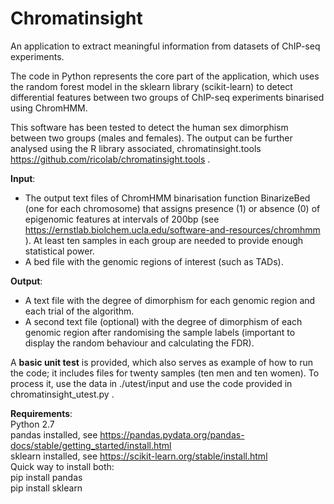 # Chromatinsight
An application to extract meaningful information from datasets of ChIP-seq experiments.

The code in Python represents the core part of the application, which uses the random forest model in the sklearn library (scikit-learn) to detect differential features between two groups of ChIP-seq experiments binarised using ChromHMM.

This software has been tested to detect the human sex dimorphism between two groups (males and females). The output can be further analysed using the R library associated, chromatinsight.tools https://github.com/ricolab/chromatinsight.tools .

**Input**:
* The output text files of ChromHMM binarisation function BinarizeBed (one for each chromosome) that assigns presence (1) or absence (0) of epigenomic features at intervals of 200bp (see https://ernstlab.biolchem.ucla.edu/software-and-resources/chromhmm ). At least ten samples in each group are needed to provide enough statistical power.
* A bed file with the genomic regions of interest (such as TADs).

**Output**:
* A text file with the degree of dimorphism for each genomic region and each trial of the algorithm.
* A second text file (optional) with the degree of dimorphism of each genomic region after randomising the sample labels (important to display the random behaviour and calculating the FDR).

A **basic unit test** is provided, which also serves as example of how to run the code; it includes files for twenty samples (ten men and ten women). To process it, use the data in ./utest/input and use the code provided in chromatinsight_utest.py .

**Requirements**:\
Python 2.7\
pandas installed, see https://pandas.pydata.org/pandas-docs/stable/getting_started/install.html \
sklearn installed, see https://scikit-learn.org/stable/install.html \
Quick way to install both:\
pip install pandas\
pip install sklearn
